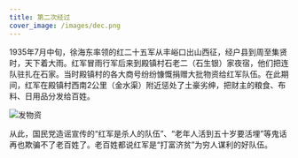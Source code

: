 ```yaml
---
title: 第二次经过
cover_image: /images/dec.png
---
```


1935年7月中旬，徐海东率领的红二十五军从丰峪口出山西征，经户县到周至集贤时，天下着大雨。红军冒雨行军后来到殿镇村石老二（石生银）家夜宿，他们把连队驻扎在石家。当时殿镇村的各大商号纷纷慷慨捐赠大批物资给红军队伍。在此期间，红军在殿镇村西南2公里（金水渠）附近惩处了土豪劣绅，把财主的粮食、布料、日用品分发给百姓。

![发物资](/images/fwz.png)

从此，国民党造谣宣传的“红军是杀人的队伍”、“老年人活到五十岁要活埋”等鬼话再也欺骗不了老百姓了。老百姓都说红军是“打富济贫”为穷人谋利的好队伍。